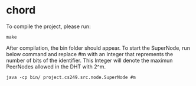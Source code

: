 # chord
To compile the project, please run:
```
make
```
After compilation, the bin folder should appear.
To start the SuperNode, run below command and replace #m with an Integer that reprements the number of bits of the identifier. This Integer will denote the maximun PeerNodes allowed in the DHT with 2^m.
```
java -cp bin/ project.cs249.src.node.SuperNode #m
```
